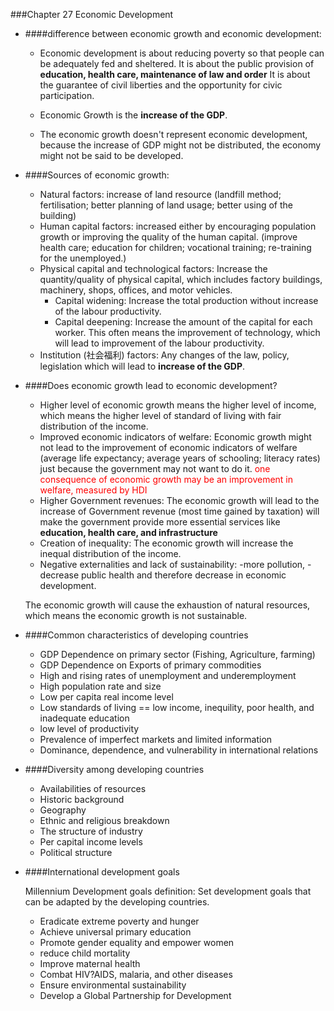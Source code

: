 ###Chapter 27 Economic Development 

- ####difference between economic growth and economic development:

	+ Economic development is about reducing poverty so that people can be adequately fed and sheltered. It is about the public provision of **education, health care, maintenance of law and order** It is about the guarantee of civil liberties and the opportunity for civic participation. 

	+ Economic Growth is the **increase of the GDP**.

	+ The economic growth doesn't represent economic development, because the increase of GDP might not be distributed, the economy might not be said to be developed.

- ####Sources of economic growth:
	+ Natural factors: increase of land resource (landfill method; fertilisation; better planning of land usage; better using of the building)
	+ Human capital factors: increased either by encouraging population growth or improving the quality of the human capital. (improve health care; education for children; vocational training; re-training for the unemployed.)
	+ Physical capital and technological factors: Increase the quantity/quality of physical capital, which includes factory buildings, machinery, shops, offices, and motor vehicles. 
		- Capital widening: Increase the total production without increase of the labour productivity.
		- Capital deepening: Increase the amount of the capital for each worker. This often means the improvement of technology, which will lead to improvement of the labour productivity.
	+ Institution (社会福利) factors: Any changes of the law, policy, legislation which will lead to **increase of the GDP**.

- ####Does economic growth lead to economic development?
	+ Higher level of economic growth means the higher level of income, which means the higher level of standard of living with fair distribution of the income. 
	+ Improved economic indicators of welfare:
	Economic growth might not lead to the improvement of economic indicators of welfare (average life expectancy; average years of schooling; literacy rates) just because the government may not want to do it.
	<font color="red">one consequence of economic growth may be an improvement in welfare, measured by HDI</font>
	+ Higher Government revenues: The economic growth will lead to the increase of Government revenue (most time gained by taxation) will make the government provide more essential services like **education, health care, and infrastructure**
	+ Creation of inequality:
	The economic growth will increase the inequal distribution of the income.
	+ Negative externalities and lack of sustainability: -more pollution, -decrease public health and therefore decrease in economic development.

	The economic growth will cause the exhaustion of natural resources, which means the economic growth is not sustainable. 

- ####Common characteristics of developing countries
	- GDP Dependence on primary sector (Fishing, Agriculture, farming)
	- GDP Dependence on Exports of primary commodities
	- High and rising rates of unemployment and underemployment
	- High population rate and size
	- Low per capita real income level
	- Low standards of living == low income, inequility, poor health, and inadequate education
	- low level of productivity
	- Prevalence of imperfect markets and limited information
	- Dominance, dependence, and vulnerability in international relations

- ####Diversity among developing countries
	+ Availabilities of resources
	+ Historic background
	+ Geography 
	+ Ethnic and religious breakdown
	+ The structure of industry
	+ Per capital income levels
	+ Political structure

- ####International development goals
	
	Millennium Development goals definition: Set development goals that can be adapted by the developing countries.

	- Eradicate extreme poverty and hunger
	- Achieve universal primary education
	- Promote gender equality and empower women
	- reduce child mortality 
	- Improve maternal health
	- Combat HIV?AIDS, malaria, and other diseases
	- Ensure environmental sustainability
	- Develop a Global Partnership for Development 



